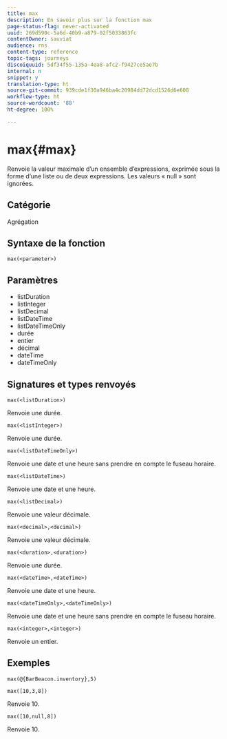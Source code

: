 ```yaml
---
title: max
description: En savoir plus sur la fonction max
page-status-flag: never-activated
uuid: 269d590c-5a6d-40b9-a879-02f5033863fc
contentOwner: sauviat
audience: rns
content-type: reference
topic-tags: journeys
discoiquuid: 5df34f55-135a-4ea8-afc2-f9427ce5ae7b
internal: n
snippet: y
translation-type: ht
source-git-commit: 939cde1f30a946ba4c20984dd72dcd1526d6e608
workflow-type: ht
source-wordcount: '88'
ht-degree: 100%

---
```


# max{#max}

Renvoie la valeur maximale d’un ensemble d’expressions, exprimée sous la forme d’une liste ou de deux expressions. Les valeurs « null » sont ignorées.

## Catégorie

Agrégation

## Syntaxe de la fonction

`max(<parameter>)`

## Paramètres

* listDuration
* listInteger
* listDecimal
* listDateTime
* listDateTimeOnly
* durée
* entier
* décimal
* dateTime
* dateTimeOnly

## Signatures et types renvoyés

`max(<listDuration>)`

Renvoie une durée.

`max(<listInteger>)`

Renvoie une durée.

`max(<listDateTimeOnly>)`

Renvoie une date et une heure sans prendre en compte le fuseau horaire.

`max(<listDateTime>)`

Renvoie une date et une heure.

`max(<listDecimal>)`

Renvoie une valeur décimale.

`max(<decimal>,<decimal>)`

Renvoie une valeur décimale.

`max(<duration>,<duration>)`

Renvoie une durée.

`max(<dateTime>,<dateTime>)`

Renvoie une date et une heure.

`max(<dateTimeOnly>,<dateTimeOnly>)`

Renvoie une date et une heure sans prendre en compte le fuseau horaire.

`max(<integer>,<integer>)`

Renvoie un entier.

## Exemples

`max(@{BarBeacon.inventory},5)`

`max([10,3,8])`

Renvoie 10.

`max([10,null,8])`

Renvoie 10.

